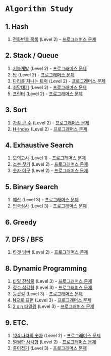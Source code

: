 # `Algorithm Study`


## 1. Hash
1. [전화번호 목록](https://github.com/dataminegames/Algorithm_Study/blob/master/Programmers/Hash/hash_01.py) (Level 2) - [프로그래머스 문제](https://programmers.co.kr/learn/courses/30/lessons/42577)


## 2. Stack / Queue
1. [기능개발](https://github.com/dataminegames/Algorithm_Study/blob/master/Programmers/Stack_Queue/stack_queue_01.py) (Level 2) - [프로그래머스 문제](https://programmers.co.kr/learn/courses/30/lessons/42586)
2. [탑](https://github.com/dataminegames/Algorithm_Study/blob/master/Programmers/Stack_Queue/stack_queue_02.py) (Level 2) - [프로그래머스 문제](https://programmers.co.kr/learn/courses/30/lessons/42588)
3. [다리를 지나는 트럭](https://github.com/dataminegames/Algorithm_Study/blob/master/Programmers/Stack_Queue/stack_queue_03.py) (Level 2) - [프로그래머스 문제](https://programmers.co.kr/learn/courses/30/lessons/42583)
4. [쇠막대기](https://github.com/dataminegames/Algorithm_Study/blob/master/Programmers/Stack_Queue/stack_queue_04.py) (Level 2) - [프로그래머스 문제](https://programmers.co.kr/learn/courses/30/lessons/42585)
5. [프린터](https://github.com/dataminegames/Algorithm_Study/blob/master/Programmers/Stack_Queue/stack_queue_05.py) (Level 2) - [프로그래머스 문제](https://programmers.co.kr/learn/courses/30/lessons/42587)


## 3. Sort
1. [가장 큰 수](https://github.com/dataminegames/Algorithm_Study/blob/master/Programmers/Sort/sort_01.py) (Level 2) - [프로그래머스 문제](https://programmers.co.kr/learn/courses/30/lessons/42746)
2. [H-Index](https://github.com/dataminegames/Algorithm_Study/blob/master/Programmers/Sort/sort_02.py) (Level 2) - [프로그래머스 문제](https://programmers.co.kr/learn/courses/30/lessons/42747)


## 4. Exhaustive Search
1. [모의고사](https://github.com/dataminegames/Algorithm_Study/blob/master/Programmers/ExhaustiveSearch/exhaustive_search_01.py) (Level 1) - [프로그래머스 문제](https://programmers.co.kr/learn/courses/30/lessons/42840)
2. [소수 찾기](https://github.com/dataminegames/Algorithm_Study/blob/master/Programmers/ExhaustiveSearch/exhaustive_search_02.py) (Level 2) - [프로그래머스 문제](https://programmers.co.kr/learn/courses/30/lessons/42839)
3. [숫자 야구](https://github.com/dataminegames/Algorithm_Study/blob/master/Programmers/ExhaustiveSearch/exhaustive_search_03.py) (Level 2) - [프로그래머스 문제](https://programmers.co.kr/learn/courses/30/lessons/42841)


## 5. Binary Search
1. [예산](https://github.com/dataminegames/Algorithm_Study/blob/master/Programmers/BinarySearch/binary_search_01.py) (Level 3) - [프로그래머스 문제](https://programmers.co.kr/learn/courses/30/lessons/43237)
2. [입국심사](https://github.com/dataminegames/Algorithm_Study/blob/master/Programmers/BinarySearch/binary_search_02.py) (Level 3) - [프로그래머스 문제](https://programmers.co.kr/learn/courses/30/lessons/43238)


## 6. Greedy


## 7. DFS / BFS
1. [타겟 넘버](https://github.com/dataminegames/Algorithm_Study/blob/master/Programmers/DFS_BFS/dfs_bfs_01.py) (Level 2) - [프로그래머스 문제](https://programmers.co.kr/learn/courses/30/lessons/43165)


## 8. Dynamic Programming
1. [타일 장식물](https://github.com/dataminegames/Algorithm_Study/blob/master/Programmers/DynamicProgramming/dp_01.py) (Level 3) - [프로그래머스 문제](https://programmers.co.kr/learn/courses/30/lessons/43104)
2. [정수 삼각형](https://github.com/dataminegames/Algorithm_Study/blob/master/Programmers/DynamicProgramming/dp_02.py) (Level 3) - [프로그래머스 문제](https://programmers.co.kr/learn/courses/30/lessons/43105)
3. [등굣길](https://github.com/dataminegames/Algorithm_Study/blob/master/Programmers/DynamicProgramming/dp_03.py) (Level 3) - [프로그래머스 문제](https://programmers.co.kr/learn/courses/30/lessons/42898)
4. [N으로 표현](https://github.com/dataminegames/Algorithm_Study/blob/master/Programmers/DynamicProgramming/dp_04.py) (Level 3) - [프로그래머스 문제](https://programmers.co.kr/learn/courses/30/lessons/42895)
6. [2 x n 타일링](https://github.com/dataminegames/Algorithm_Study/blob/master/Programmers/DynamicProgramming/dp_06.py) (Level 3) - [프로그래머스 문제](https://programmers.co.kr/learn/courses/30/lessons/12900)


## 9. ETC.
1. [124 나라의 숫자](https://github.com/dataminegames/Algorithm_Study/blob/master/Programmers/ETC/etc_01.py) (Level 2) - [프로그래머스 문제](https://programmers.co.kr/learn/courses/30/lessons/12899)
2. [멀쩡한 사각형](https://github.com/dataminegames/Algorithm_Study/blob/master/Programmers/ETC/etc_02.py) (Level 2) - [프로그래머스 문제](https://programmers.co.kr/learn/courses/30/lessons/62048)
3. [종이접기](https://github.com/dataminegames/Algorithm_Study/blob/master/Programmers/ETC/etc_03.py) (Level 3) - [프로그래머스 문제](https://programmers.co.kr/learn/courses/30/lessons/62049)


